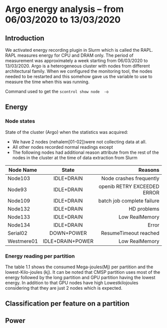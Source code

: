 # Argo energy analysis – from 06/03/2020 to 13/03/2020

## Introduction
We activated energy recording plugin in Slurm which is called the RAPL. RAPL measures energy for CPU and DRAM only.  The period of measurement was approximately a week starting from 06/03/2020 to 13/03/2020. Argo is a heterogeneous cluster with nodes from different architectural family.  When we configured the monitoring tool, the nodes needed to be restarted and this somehow gave us the variable to use to measure the time when this was running.

Command used to get the `scontrol show node  -o `

## Energy 

### Node states
State of the cluster (Argo) when the statistics was acquired:
* We have 2 nodes (nehalem[01-02])were not collecting data at all.
* All other nodes recorded normal readings except
* The following nodes had additional reason attribute from the rest of the nodes in the cluster at the time of data extraction from Slurm

| Node Name        | State         | Reasons  |
| -------------    |:-------------:| --------:|
| Node103          | IDLE+DRAIN    | Node crashes frequently |
| Node93           | IDLE+DRAIN    |  openib RETRY EXCEEDED ERROR |
| Node109          | IDLE+DRAIN     |  batch job complete failure |
| Node132          | IDLE+DRAIN     |    HD problems |
| Node133          | IDLE+DRAIN      |    Low RealMemory |
| Node134          | IDLE+DRAIN      |    Error |
| Serial02         | DOWN+POWER      |    ResumeTimeout reached |
| Westmere01       | IDLE+DRAIN+POWER   |    Low RealMemory |


### Energy reading per partition 
The table 1.1 shows the consumed Mega-joules(Mj) per partition and the lowest-Kilo-joules (kj). It can be noted that CMSP partition uses most of the energy followed by the long partition and GPU partition having the lowest energy. In addition to that GPU nodes have high Lowestkilojoules considering that they are just 2 nodes which is expected.


## Classification per feature on a partition 


## Power 







